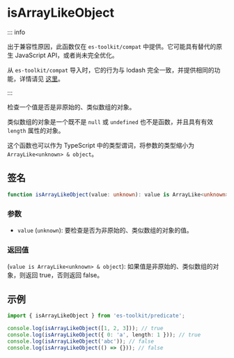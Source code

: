 # isArrayLikeObject

::: info

出于兼容性原因，此函数仅在 `es-toolkit/compat` 中提供。它可能具有替代的原生 JavaScript API，或者尚未完全优化。

从 `es-toolkit/compat` 导入时，它的行为与 lodash 完全一致，并提供相同的功能，详情请见 [这里](../../../compatibility.md)。

:::

检查一个值是否是非原始的、类似数组的对象。

类似数组的对象是一个既不是 `null` 或 `undefined` 也不是函数，并且具有有效 `length` 属性的对象。

这个函数也可以作为 TypeScript 中的类型谓词，将参数的类型缩小为 `ArrayLike<unknown> & object`。

## 签名

```typescript
function isArrayLikeObject(value: unknown): value is ArrayLike<unknown> & object;
```

### 参数

- `value` (`unknown`): 要检查是否为非原始的、类似数组的对象的值。

### 返回值

(`value is ArrayLike<unknown> & object`): 如果值是非原始的、类似数组的对象，则返回 true，否则返回 false。

## 示例

```typescript
import { isArrayLikeObject } from 'es-toolkit/predicate';

console.log(isArrayLikeObject([1, 2, 3])); // true
console.log(isArrayLikeObject({ 0: 'a', length: 1 })); // true
console.log(isArrayLikeObject('abc')); // false
console.log(isArrayLikeObject(() => {})); // false
```

